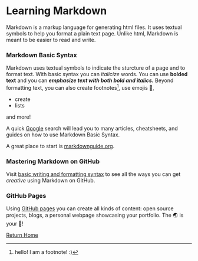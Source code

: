 # Learning Markdown 

Markdown is a markup language for generating html files. It uses textual symbols to help you format a plain text page. Unlike html, Markdown is meant to be easier to read and write.

### Markdown Basic Syntax

Markdown uses textual symbols to indicate the sturcture of a page and to format text. With basic syntax you can *italicize* words. You can use **bolded text** and you can ***emphasize text with both bold and italics.*** Beyond formatting text, you can also create footnotes[^1], use emojis 🖖, 

* create
* lists

and more! 

A quick [Google](https://google.com/) search will lead you to many articles, cheatsheets, and guides on how to use Markdown Basic Syntax. 

A great place to start is [markdownguide.org](https://markdownguide.org).

### Mastering Markdown on GitHub

Visit [basic writing and formatting syntax](https://docs.github.com/en/get-started/writing-on-github/getting-started-with-writing-and-formatting-on-github/basic-writing-and-formatting-syntax) to see all the ways you can get *creative* using Markdown on GitHub.

### GitHub Pages

Using [GitHub pages](https://docs.github.com/en/pages) you can create all kinds of content: open source projects, blogs, a personal webpage showcasing your portfolio. The 🌏 is your 🦪!

[Return Home](README.md)

[^1]: hello! I am a footnote! :)
